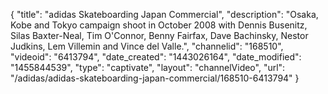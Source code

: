 {
    "title": "adidas Skateboarding Japan Commercial",
    "description": "Osaka, Kobe and Tokyo campaign shoot in October 2008 with Dennis Busenitz, Silas Baxter-Neal, Tim O'Connor, Benny Fairfax, Dave Bachinsky, Nestor Judkins, Lem Villemin and Vince del Valle.",
    "channelid": "168510",
    "videoid": "6413794",
    "date_created": "1443026164",
    "date_modified": "1455844539",
    "type": "captivate",
    "layout": "channelVideo",
    "url": "\/adidas\/adidas-skateboarding-japan-commercial\/168510-6413794"
}